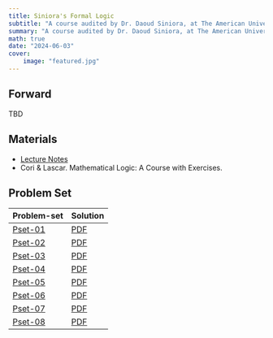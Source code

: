 ```yaml
---
title: Siniora's Formal Logic
subtitle: "A course audited by Dr. Daoud Siniora, at The American University in Cairo (AUC)"
summary: "A course audited by Dr. Daoud Siniora, at The American University in Cairo (AUC)"
math: true
date: "2024-06-03"
cover:
    image: "featured.jpg"
---
```


## Forward
TBD

## Materials
- [Lecture Notes](./lecture-notes.pdf)
- Cori & Lascar. Mathematical Logic: A Course with Exercises.

## Problem Set

| Problem-set | Solution  |
|-------------|-----------|
| [Pset-01](./pset01.pdf) | [PDF](./pset01_sol.pdf)
| [Pset-02](./pset02.pdf) | [PDF](./pset02_sol.pdf)
| [Pset-03](./pset03.pdf) | [PDF](./pset03_sol.pdf)
| [Pset-04](./pset04.pdf) | [PDF](./pset04_sol.pdf)
| [Pset-05](./pset05.pdf) | [PDF](./pset05_sol.pdf)
| [Pset-06](./pset06.pdf) | [PDF](./pset06_sol.pdf)
| [Pset-07](./pset07.pdf) | [PDF](./pset07_sol.pdf)
| [Pset-08](./pset08.pdf) | [PDF](./pset08_sol.pdf)
